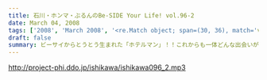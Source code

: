 ```yaml
---
title: 石川・ホンマ・ぶるんのBe-SIDE Your Life! vol.96-2
date: March 04, 2008
tags: ['2008', 'March 2008', '<re.Match object; span=(30, 36), match='vol.96'>']
draft: false
summary: ビーサイからとうとう生まれた「ホテルマン」！！これからも一体どんな出会いがそこにはあるのか！？お楽しみです。ちなみに地方の方にご説明しておくと「五反田」は、渋谷新宿池袋に次ぐ、第三勢力的な立ち位置にある、趣深い歓楽街・・・であります。NAMAE
---
```


http://project-phi.ddo.jp/ishikawa/ishikawa096_2.mp3
